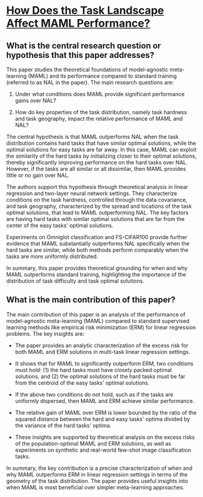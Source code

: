 # [How Does the Task Landscape Affect MAML Performance?](https://arxiv.org/abs/2010.14672v5)

## What is the central research question or hypothesis that this paper addresses?

 This paper studies the theoretical foundations of model-agnostic meta-learning (MAML) and its performance compared to standard training (referred to as NAL in the paper). The main research questions are:

1) Under what conditions does MAML provide significant performance gains over NAL? 

2) How do key properties of the task distribution, namely task hardness and task geography, impact the relative performance of MAML and NAL?

The central hypothesis is that MAML outperforms NAL when the task distribution contains hard tasks that have similar optimal solutions, while the optimal solutions for easy tasks are far away. In this case, MAML can exploit the similarity of the hard tasks by initializing closer to their optimal solutions, thereby significantly improving performance on the hard tasks over NAL. However, if the tasks are all similar or all dissimilar, then MAML provides little or no gain over NAL.

The authors support this hypothesis through theoretical analysis in linear regression and two-layer neural network settings. They characterize conditions on the task hardness, controlled through the data covariance, and task geography, characterized by the spread and locations of the task optimal solutions, that lead to MAML outperforming NAL. The key factors are having hard tasks with similar optimal solutions that are far from the center of the easy tasks' optimal solutions.

Experiments on Omniglot classification and FS-CIFAR100 provide further evidence that MAML substantially outperforms NAL specifically when the hard tasks are similar, while both methods perform comparably when the tasks are more uniformly distributed.

In summary, this paper provides theoretical grounding for when and why MAML outperforms standard training, highlighting the importance of the distribution of task difficulty and task optimal solutions.


## What is the main contribution of this paper?

 The main contribution of this paper is an analysis of the performance of model-agnostic meta-learning (MAML) compared to standard supervised learning methods like empirical risk minimization (ERM) for linear regression problems. The key insights are:

- The paper provides an analytic characterization of the excess risk for both MAML and ERM solutions in multi-task linear regression settings. 

- It shows that for MAML to significantly outperform ERM, two conditions must hold: (1) the hard tasks must have closely packed optimal solutions, and (2) the optimal solutions of the hard tasks must be far from the centroid of the easy tasks' optimal solutions.

- If the above two conditions do not hold, such as if the tasks are uniformly dispersed, then MAML and ERM achieve similar performance.

- The relative gain of MAML over ERM is lower bounded by the ratio of the squared distance between the hard and easy tasks' optima divided by the variance of the hard tasks' optima.

- These insights are supported by theoretical analysis on the excess risks of the population-optimal MAML and ERM solutions, as well as experiments on synthetic and real-world few-shot image classification tasks.

In summary, the key contribution is a precise characterization of when and why MAML outperforms ERM in linear regression settings in terms of the geometry of the task distribution. The paper provides useful insights into when MAML is most beneficial over simpler meta-learning approaches.
